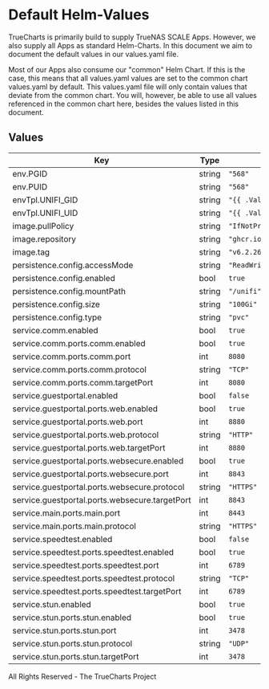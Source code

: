 # Default Helm-Values

TrueCharts is primarily build to supply TrueNAS SCALE Apps.
However, we also supply all Apps as standard Helm-Charts. In this document we aim to document the default values in our values.yaml file.

Most of our Apps also consume our "common" Helm Chart.
If this is the case, this means that all values.yaml values are set to the common chart values.yaml by default. This values.yaml file will only contain values that deviate from the common chart.
You will, however, be able to use all values referenced in the common chart here, besides the values listed in this document.

## Values

| Key | Type | Default | Description |
|-----|------|---------|-------------|
| env.PGID | string | `"568"` |  |
| env.PUID | string | `"568"` |  |
| envTpl.UNIFI_GID | string | `"{{ .Values.env.PUID }}"` |  |
| envTpl.UNIFI_UID | string | `"{{ .Values.env.PGID }}"` |  |
| image.pullPolicy | string | `"IfNotPresent"` |  |
| image.repository | string | `"ghcr.io/truecharts/unifi"` |  |
| image.tag | string | `"v6.2.26@sha256:cb9fc82546bfd94d5a10da131468695fa56e2f021895f56255464efaf492b6bc"` |  |
| persistence.config.accessMode | string | `"ReadWriteOnce"` |  |
| persistence.config.enabled | bool | `true` |  |
| persistence.config.mountPath | string | `"/unifi"` |  |
| persistence.config.size | string | `"100Gi"` |  |
| persistence.config.type | string | `"pvc"` |  |
| service.comm.enabled | bool | `true` |  |
| service.comm.ports.comm.enabled | bool | `true` |  |
| service.comm.ports.comm.port | int | `8080` |  |
| service.comm.ports.comm.protocol | string | `"TCP"` |  |
| service.comm.ports.comm.targetPort | int | `8080` |  |
| service.guestportal.enabled | bool | `false` |  |
| service.guestportal.ports.web.enabled | bool | `true` |  |
| service.guestportal.ports.web.port | int | `8880` |  |
| service.guestportal.ports.web.protocol | string | `"HTTP"` |  |
| service.guestportal.ports.web.targetPort | int | `8880` |  |
| service.guestportal.ports.websecure.enabled | bool | `true` |  |
| service.guestportal.ports.websecure.port | int | `8843` |  |
| service.guestportal.ports.websecure.protocol | string | `"HTTPS"` |  |
| service.guestportal.ports.websecure.targetPort | int | `8843` |  |
| service.main.ports.main.port | int | `8443` |  |
| service.main.ports.main.protocol | string | `"HTTPS"` |  |
| service.speedtest.enabled | bool | `false` |  |
| service.speedtest.ports.speedtest.enabled | bool | `true` |  |
| service.speedtest.ports.speedtest.port | int | `6789` |  |
| service.speedtest.ports.speedtest.protocol | string | `"TCP"` |  |
| service.speedtest.ports.speedtest.targetPort | int | `6789` |  |
| service.stun.enabled | bool | `true` |  |
| service.stun.ports.stun.enabled | bool | `true` |  |
| service.stun.ports.stun.port | int | `3478` |  |
| service.stun.ports.stun.protocol | string | `"UDP"` |  |
| service.stun.ports.stun.targetPort | int | `3478` |  |

All Rights Reserved - The TrueCharts Project
